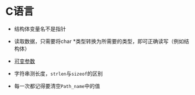 # C语言

- 结构体变量名不是指针
- 读取数据，只需要将char *类型转换为所需要的类型，即可正确读写（例如结构体）
- [可变参数](http://www.runoob.com/cprogramming/c-variable-arguments.html)
- 字符串测长度，`strlen`与`sizeof`的区别



- 每一次都记得要清空`Path_name`中的值